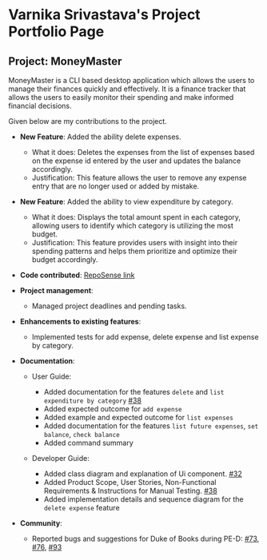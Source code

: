 # Varnika Srivastava's Project Portfolio Page
## Project: MoneyMaster

MoneyMaster is a CLI based desktop application which allows the users to manage 
their finances quickly and effectively. It is a finance tracker that allows the users to easily monitor
their spending and make informed financial decisions.

Given below are my contributions to the project.

* **New Feature**: Added the ability delete expenses.
    * What it does: Deletes the expenses from the list of expenses based on the expense id entered by the user and updates the balance accordingly.
    * Justification: This feature allows the user to remove any expense entry that are no longer used or added by mistake.


* **New Feature**: Added the ability to view expenditure by category.
    * What it does: Displays the total amount spent in each category, allowing users to identify which category is utilizing the most budget.
    * Justification: This feature provides users with insight into their spending patterns and helps them prioritize and optimize their budget accordingly.


* **Code contributed**: [RepoSense link](https://nus-cs2113-ay2223s2.github.io/tp-dashboard/?search=varnika1402&breakdown=true)


* **Project management**:
    * Managed project deadlines and pending tasks.


* **Enhancements to existing features**:
    * Implemented tests for add expense, delete expense and list expense by category.
  

* **Documentation**:
    * User Guide:
        * Added documentation for the features `delete` and `list expenditure by category` [#38](https://github.com/AY2223S2-CS2113-W13-4/tp/pull/38)
        * Added expected outcome for `add expense`
        * Added example and expected outcome for `list expenses`
        * Added documentation for the features `list future expenses`, `set balance`, `check balance`
        * Added command summary
    
    * Developer Guide:
        * Added class diagram and explanation of Ui component. [#32](https://github.com/AY2223S2-CS2113-W13-4/tp/pull/32)
        * Added Product Scope, User Stories, Non-Functional Requirements & Instructions for Manual Testing. [#38](https://github.com/AY2223S2-CS2113-W13-4/tp/pull/38)
        * Added implementation details and sequence diagram for the `delete expense` feature


* **Community**:
    * Reported bugs and suggestions for Duke of Books during PE-D: [#73](https://github.com/AY2223S2-CS2113-F10-4/tp/issues/73), [#76](https://github.com/AY2223S2-CS2113-F10-4/tp/issues/76), [#93](https://github.com/AY2223S2-CS2113-F10-4/tp/issues/93)
